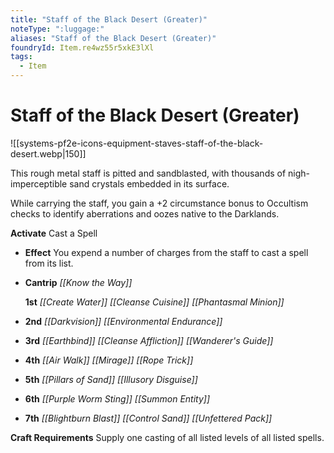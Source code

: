 ```yaml
---
title: "Staff of the Black Desert (Greater)"
noteType: ":luggage:"
aliases: "Staff of the Black Desert (Greater)"
foundryId: Item.re4wz55r5xkE3lXl
tags:
  - Item
---
```


# Staff of the Black Desert (Greater)
![[systems-pf2e-icons-equipment-staves-staff-of-the-black-desert.webp|150]]

This rough metal staff is pitted and sandblasted, with thousands of nigh-imperceptible sand crystals embedded in its surface.

While carrying the staff, you gain a +2 circumstance bonus to Occultism checks to identify aberrations and oozes native to the Darklands.

**Activate** Cast a Spell

*   **Effect** You expend a number of charges from the staff to cast a spell from its list.
*   **Cantrip** _[[Know the Way]]_
    
    **1st** _[[Create Water]]_ _[[Cleanse Cuisine]]_ _[[Phantasmal Minion]]_
    
*   **2nd** _[[Darkvision]]_ _[[Environmental Endurance]]_
*   **3rd** _[[Earthbind]]_ _[[Cleanse Affliction]]_ _[[Wanderer's Guide]]_
*   **4th** _[[Air Walk]]_ _[[Mirage]]_ _[[Rope Trick]]_
*   **5th** _[[Pillars of Sand]]_ _[[Illusory Disguise]]_
*   **6th** _[[Purple Worm Sting]]_ _[[Summon Entity]]_
*   **7th** _[[Blightburn Blast]]_ _[[Control Sand]]_ _[[Unfettered Pack]]_

**Craft Requirements** Supply one casting of all listed levels of all listed spells.
